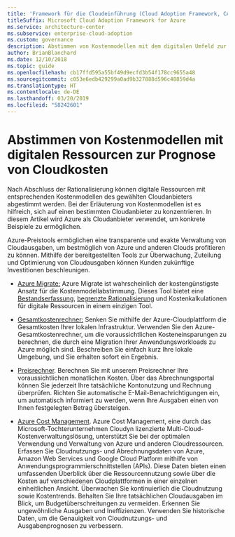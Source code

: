```yaml
---
title: 'Framework für die Cloudeinführung (Cloud Adoption Framework, CAF): Abstimmen von Kostenmodellen mit digitalen Ressourcen'
titleSuffix: Microsoft Cloud Adoption Framework for Azure
ms.service: architecture-center
ms.subservice: enterprise-cloud-adoption
ms.custom: governance
description: Abstimmen von Kostenmodellen mit dem digitalen Umfeld zur Prognose von Cloudkosten.
author: BrianBlanchard
ms.date: 12/10/2018
ms.topic: guide
ms.openlocfilehash: cb17ffd595a55bf49d9ecfd3b54f178cc9655a48
ms.sourcegitcommit: c053e6edb429299a0ad9b327888d596c48859d4a
ms.translationtype: HT
ms.contentlocale: de-DE
ms.lasthandoff: 03/20/2019
ms.locfileid: "58242601"
---
```

# <a name="align-cost-models-with-the-digital-estate-to-forecast-cloud-costs"></a>Abstimmen von Kostenmodellen mit digitalen Ressourcen zur Prognose von Cloudkosten

Nach Abschluss der Rationalisierung können digitale Ressourcen mit entsprechenden Kostenmodellen des gewählten Cloudanbieters abgestimmt werden. Bei der Erläuterung von Kostenmodellen ist es hilfreich, sich auf einen bestimmten Cloudanbieter zu konzentrieren. In diesem Artikel wird Azure als Cloudanbieter verwendet, um konkrete Beispiele zu ermöglichen.

Azure-Preistools ermöglichen eine transparente und exakte Verwaltung von Cloudausgaben, um bestmöglich von Azure und anderen Clouds profitieren zu können. Mithilfe der bereitgestellten Tools zur Überwachung, Zuteilung und Optimierung von Cloudausgaben können Kunden zukünftige Investitionen beschleunigen.

- [Azure Migrate:](/azure/migrate/migrate-overview) Azure Migrate ist wahrscheinlich der kostengünstigste Ansatz für die Kostenmodellabstimmung. Dieses Tool bietet eine [Bestandserfassung](inventory.md), [begrenzte Rationalisierung](rationalize.md) und Kostenkalkulationen für digitale Ressourcen in einem einzigen Tool.

- [Gesamtkostenrechner:](https://azure.com/tco) Senken Sie mithilfe der Azure-Cloudplattform die Gesamtkosten Ihrer lokalen Infrastruktur. Verwenden Sie den Azure-Gesamtkostenrechner, um die voraussichtlichen Kosteneinsparungen zu berechnen, die durch eine Migration Ihrer Anwendungsworkloads zu Azure möglich sind. Beschreiben Sie einfach kurz Ihre lokale Umgebung, und Sie erhalten sofort ein Ergebnis.

- [Preisrechner](https://azure.microsoft.com/pricing). Berechnen Sie mit unserem Preisrechner Ihre voraussichtlichen monatlichen Kosten. Über das Abrechnungsportal können Sie jederzeit Ihre tatsächliche Kontonutzung und Rechnung überprüfen. Richten Sie automatische E-Mail-Benachrichtigungen ein, um automatisch informiert zu werden, wenn Ihre Ausgaben einen von Ihnen festgelegten Betrag übersteigen.

- [Azure Cost Management](https://azure.microsoft.com/services/cost-management/). Azure Cost Management, eine durch das Microsoft-Tochterunternehmen Cloudyn lizenzierte Multi-Cloud-Kostenverwaltungslösung, unterstützt Sie bei der optimalen Verwendung und Verwaltung von Azure und anderen Cloudressourcen. Erfassen Sie Cloudnutzungs- und Abrechnungsdaten von Azure, Amazon Web Services und Google Cloud Platform mithilfe von Anwendungsprogrammierschnittstellen (APIs). Diese Daten bieten einen umfassenden Überblick über die Ressourcennutzung sowie über die Kosten auf verschiedenen Cloudplattformen in einer einzelnen einheitlichen Ansicht. Überwachen Sie kontinuierlich die Cloudnutzung sowie Kostentrends. Behalten Sie Ihre tatsächlichen Cloudausgaben im Blick, um Budgetüberschreitungen zu vermeiden. Erkennen Sie ungewöhnliche Ausgaben und Ineffizienzen. Verwenden Sie historische Daten, um die Genauigkeit von Cloudnutzungs- und Ausgabenprognosen zu verbessern.
